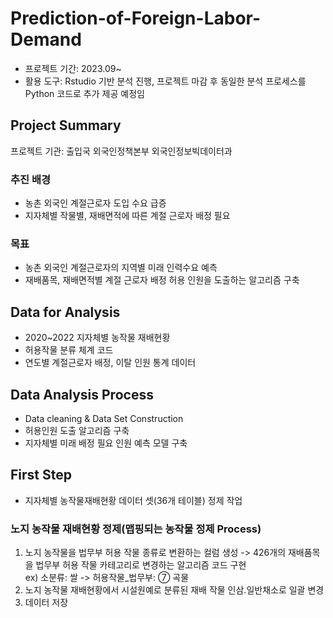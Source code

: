 # Prediction-of-Foreign-Labor-Demand
- 프로젝트 기간: 2023.09~
- 활용 도구: Rstudio 기반 분석 진행, 프로젝트 마감 후 동일한 분석 프로세스를 Python 코드로 추가 제공 예정임
## Project Summary

프로젝트 기관: 출입국 외국인정책본부 외국인정보빅데이터과

### 추진 배경

- 농촌 외국인 계절근로자 도입 수요 급증
- 지자체별 작물별, 재배면적에 따른 계절 근로자 배정 필요

### 목표

- 농촌 외국인 계절근로자의 지역별 미래 인력수요 예측
- 재배품목, 재배면적별 계절 근로자 배정 허용 인원을 도출하는 알고리즘 구축
 
## Data for Analysis

- 2020~2022 지자체별 농작물 재배현황
- 허용작물 분류 체계 코드
- 연도별 계절근로자 배정, 이탈 인원 통계 데이터

## Data Analysis Process

- Data cleaning & Data Set Construction
- 허용인원 도출 알고리즘 구축
- 지자체별 미래 배정 필요 인원 예측 모델 구축

## First Step

- 지자체별 농작물재배현황 데이터 셋(36개 테이블) 정제 작업

### 노지 농작물 재배현황 정제(맵핑되는 농작물 정제 Process)

1. 노지 농작물을 법무부 허용 작물 종류로 변환하는 컬럼 생성 -> 426개의 재배품목을 법무부 허용 작물 카테고리로 변경하는 알고리즘 코드 구현
   </br> ex) 소분류: 쌀 -> 허용작물_법무부: ⑦ 곡물
2. 노지 농작물 재배현황에서 시설원예로 분류된 재배 작물 인삼.일반채소로 일괄 변경
3. 데이터 저장
